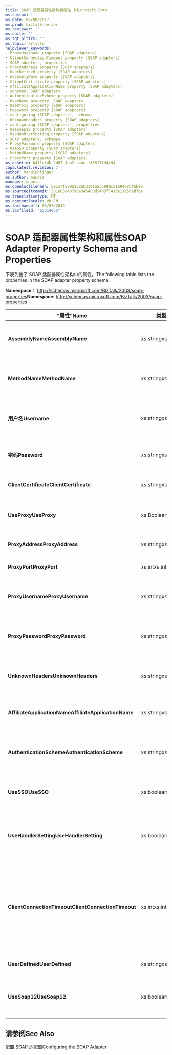 ```yaml
---
title: SOAP 适配器属性架构和属性 |Microsoft Docs
ms.custom: ''
ms.date: 06/08/2017
ms.prod: biztalk-server
ms.reviewer: ''
ms.suite: ''
ms.tgt_pltfrm: ''
ms.topic: article
helpviewer_keywords:
- ProxyUsername property [SOAP adapters]
- ClientConnectionTimeout property [SOAP adapters]
- SOAP adapters, properties
- ProxyAddress property [SOAP adapters]
- UserDefined property [SOAP adapters]
- AssemblyName property [SOAP adapters]
- ClientCertificate property [SOAP adapters]
- AffiliateApplicationName property [SOAP adapters]
- schemas, SOAP adapters
- AuthenticationScheme property [SOAP adapters]
- UserName property, SOAP adapters
- UseProxy property [SOAP adapters]
- Password property [SOAP adapters]
- configuring [SOAP adapters], schemas
- UnknownHeaders property [SOAP adapters]
- configuring [SOAP adapters], properties
- UseSoap12 property [SOAP adapters]
- UseHandlerSetting property [SOAP adapters]
- SOAP adapters, schemas
- ProxyPassword property [SOAP adapters]
- UseSSO property [SOAP adapters]
- MethodName property [SOAP adapters]
- ProxyPort property [SOAP adapters]
ms.assetid: b471cf4b-2d87-4aa2-ae4a-f48517fd4c94
caps.latest.revision: 7
author: MandiOhlinger
ms.author: mandia
manager: anneta
ms.openlocfilehash: 681a7f529d1326b3301a5cc09dc31e94c8bfbb96
ms.sourcegitcommit: 381e83d43796a345488d54b3f7413e11d56ad7be
ms.translationtype: MT
ms.contentlocale: zh-CN
ms.lasthandoff: 05/07/2019
ms.locfileid: "65314055"
---
```

# <a name="soap-adapter-property-schema-and-properties"></a><span data-ttu-id="82135-102">SOAP 适配器属性架构和属性</span><span class="sxs-lookup"><span data-stu-id="82135-102">SOAP Adapter Property Schema and Properties</span></span>
<span data-ttu-id="82135-103">下表列出了 SOAP 适配器属性架构中的属性。</span><span class="sxs-lookup"><span data-stu-id="82135-103">The following table lists the properties in the SOAP adapter property schema.</span></span>  
  
 <span data-ttu-id="82135-104">**Namespace**： http://schemas.microsoft.com/BizTalk/2003/soap-properties</span><span class="sxs-lookup"><span data-stu-id="82135-104">**Namespace:** http://schemas.microsoft.com/BizTalk/2003/soap-properties</span></span>  
  
|<span data-ttu-id="82135-105">“属性”</span><span class="sxs-lookup"><span data-stu-id="82135-105">Name</span></span>|<span data-ttu-id="82135-106">类型</span><span class="sxs-lookup"><span data-stu-id="82135-106">Type</span></span>|<span data-ttu-id="82135-107">Description</span><span class="sxs-lookup"><span data-stu-id="82135-107">Description</span></span>|  
|----------|----------|-----------------|  
|<span data-ttu-id="82135-108">**AssemblyName**</span><span class="sxs-lookup"><span data-stu-id="82135-108">**AssemblyName**</span></span>|<span data-ttu-id="82135-109">xs:string</span><span class="sxs-lookup"><span data-stu-id="82135-109">xs:string</span></span>|<span data-ttu-id="82135-110">标识的.NET 类型和程序集加载和执行。</span><span class="sxs-lookup"><span data-stu-id="82135-110">Identifies the .NET type and assembly to be loaded and executed.</span></span>|  
|<span data-ttu-id="82135-111">**MethodName**</span><span class="sxs-lookup"><span data-stu-id="82135-111">**MethodName**</span></span>|<span data-ttu-id="82135-112">xs:string</span><span class="sxs-lookup"><span data-stu-id="82135-112">xs:string</span></span>|<span data-ttu-id="82135-113">标识要调用的.NET 程序集的目标方法。</span><span class="sxs-lookup"><span data-stu-id="82135-113">Identifies the target method on the .NET assembly that is to be invoked.</span></span>|  
|<span data-ttu-id="82135-114">**用户名**</span><span class="sxs-lookup"><span data-stu-id="82135-114">**Username**</span></span>|<span data-ttu-id="82135-115">xs:string</span><span class="sxs-lookup"><span data-stu-id="82135-115">xs:string</span></span>|<span data-ttu-id="82135-116">要用于服务器的身份验证的用户名称。</span><span class="sxs-lookup"><span data-stu-id="82135-116">User name to use for authentication with the server.</span></span>|  
|<span data-ttu-id="82135-117">**密码**</span><span class="sxs-lookup"><span data-stu-id="82135-117">**Password**</span></span>|<span data-ttu-id="82135-118">xs:string</span><span class="sxs-lookup"><span data-stu-id="82135-118">xs:string</span></span>|<span data-ttu-id="82135-119">要用于服务器的身份验证的用户密码。</span><span class="sxs-lookup"><span data-stu-id="82135-119">User password to use for authentication with the server.</span></span>|  
|<span data-ttu-id="82135-120">**ClientCertificate**</span><span class="sxs-lookup"><span data-stu-id="82135-120">**ClientCertificate**</span></span>|<span data-ttu-id="82135-121">xs:string</span><span class="sxs-lookup"><span data-stu-id="82135-121">xs:string</span></span>|<span data-ttu-id="82135-122">客户端 SSL 证书的指纹。</span><span class="sxs-lookup"><span data-stu-id="82135-122">Thumbprint of the client SSL certificate.</span></span>|  
|<span data-ttu-id="82135-123">**UseProxy**</span><span class="sxs-lookup"><span data-stu-id="82135-123">**UseProxy**</span></span>|<span data-ttu-id="82135-124">xs:Boolean</span><span class="sxs-lookup"><span data-stu-id="82135-124">xs:Boolean</span></span>|<span data-ttu-id="82135-125">指定 SOAP 适配器是否使用代理服务器。</span><span class="sxs-lookup"><span data-stu-id="82135-125">Specifies whether the SOAP adapter uses a proxy server.</span></span>|  
|<span data-ttu-id="82135-126">**ProxyAddress**</span><span class="sxs-lookup"><span data-stu-id="82135-126">**ProxyAddress**</span></span>|<span data-ttu-id="82135-127">xs:string</span><span class="sxs-lookup"><span data-stu-id="82135-127">xs:string</span></span>|<span data-ttu-id="82135-128">指定代理服务器地址。</span><span class="sxs-lookup"><span data-stu-id="82135-128">Specifies the proxy server address.</span></span>|  
|<span data-ttu-id="82135-129">**ProxyPort**</span><span class="sxs-lookup"><span data-stu-id="82135-129">**ProxyPort**</span></span>|<span data-ttu-id="82135-130">xs:int</span><span class="sxs-lookup"><span data-stu-id="82135-130">xs:int</span></span>|<span data-ttu-id="82135-131">指定代理服务器端口。</span><span class="sxs-lookup"><span data-stu-id="82135-131">Specifies the proxy server port.</span></span>|  
|<span data-ttu-id="82135-132">**ProxyUsername**</span><span class="sxs-lookup"><span data-stu-id="82135-132">**ProxyUsername**</span></span>|<span data-ttu-id="82135-133">xs:string</span><span class="sxs-lookup"><span data-stu-id="82135-133">xs:string</span></span>|<span data-ttu-id="82135-134">指定与代理服务器进行身份验证的用户名。</span><span class="sxs-lookup"><span data-stu-id="82135-134">Specifies the user name for authentication with the proxy server.</span></span>|  
|<span data-ttu-id="82135-135">**ProxyPassword**</span><span class="sxs-lookup"><span data-stu-id="82135-135">**ProxyPassword**</span></span>|<span data-ttu-id="82135-136">xs:string</span><span class="sxs-lookup"><span data-stu-id="82135-136">xs:string</span></span>|<span data-ttu-id="82135-137">指定与代理服务器进行身份验证的用户密码。</span><span class="sxs-lookup"><span data-stu-id="82135-137">Specifies the user password for authentication with the proxy server.</span></span>|  
|<span data-ttu-id="82135-138">**UnknownHeaders**</span><span class="sxs-lookup"><span data-stu-id="82135-138">**UnknownHeaders**</span></span>|<span data-ttu-id="82135-139">xs:string</span><span class="sxs-lookup"><span data-stu-id="82135-139">xs:string</span></span>|<span data-ttu-id="82135-140">指定未知 SOAP 标头的序列化的列表。</span><span class="sxs-lookup"><span data-stu-id="82135-140">Specifies the serialized list of unknown SOAP headers.</span></span>|  
|<span data-ttu-id="82135-141">**AffiliateApplicationName**</span><span class="sxs-lookup"><span data-stu-id="82135-141">**AffiliateApplicationName**</span></span>|<span data-ttu-id="82135-142">xs:string</span><span class="sxs-lookup"><span data-stu-id="82135-142">xs:string</span></span>|<span data-ttu-id="82135-143">定义要使用的 SSO 关联应用程序的名称。</span><span class="sxs-lookup"><span data-stu-id="82135-143">Defines the name of the affiliate application to use for SSO.</span></span>|  
|<span data-ttu-id="82135-144">**AuthenticationScheme**</span><span class="sxs-lookup"><span data-stu-id="82135-144">**AuthenticationScheme**</span></span>|<span data-ttu-id="82135-145">xs:string</span><span class="sxs-lookup"><span data-stu-id="82135-145">xs:string</span></span>|<span data-ttu-id="82135-146">指定要对目标服务器使用身份验证的类型。</span><span class="sxs-lookup"><span data-stu-id="82135-146">Specifies the type of authentication to use with the destination server.</span></span>|  
|<span data-ttu-id="82135-147">**UseSSO**</span><span class="sxs-lookup"><span data-stu-id="82135-147">**UseSSO**</span></span>|<span data-ttu-id="82135-148">xs:boolean</span><span class="sxs-lookup"><span data-stu-id="82135-148">xs:boolean</span></span>|<span data-ttu-id="82135-149">指定 SOAP 适配器是否为发送端口使用 SSO。</span><span class="sxs-lookup"><span data-stu-id="82135-149">Specifies whether the SOAP adapter uses SSO for the send port.</span></span>|  
|<span data-ttu-id="82135-150">**UseHandlerSetting**</span><span class="sxs-lookup"><span data-stu-id="82135-150">**UseHandlerSetting**</span></span>|<span data-ttu-id="82135-151">xs:boolean</span><span class="sxs-lookup"><span data-stu-id="82135-151">xs:boolean</span></span>|<span data-ttu-id="82135-152">指定 SOAP 发送端口是否使用处理程序的代理配置。</span><span class="sxs-lookup"><span data-stu-id="82135-152">Specifies whether the SOAP send port uses the proxy configuration for the handler.</span></span>|  
|<span data-ttu-id="82135-153">**ClientConnectionTimeout**</span><span class="sxs-lookup"><span data-stu-id="82135-153">**ClientConnectionTimeout**</span></span>|<span data-ttu-id="82135-154">xs:int</span><span class="sxs-lookup"><span data-stu-id="82135-154">xs:int</span></span>|<span data-ttu-id="82135-155">指定等待来自服务器的响应的超时时间。</span><span class="sxs-lookup"><span data-stu-id="82135-155">Specifies the time-out period of waiting for a response from the server.</span></span> <span data-ttu-id="82135-156">如果设置为零 (0)，系统将计算基于请求消息的大小的超时值。</span><span class="sxs-lookup"><span data-stu-id="82135-156">If set to zero (0), the system will calculate the time-out based on the request message size.</span></span>|  
|<span data-ttu-id="82135-157">**UserDefined**</span><span class="sxs-lookup"><span data-stu-id="82135-157">**UserDefined**</span></span>|<span data-ttu-id="82135-158">xs:string</span><span class="sxs-lookup"><span data-stu-id="82135-158">xs:string</span></span>|<span data-ttu-id="82135-159">定义用户定义的类。</span><span class="sxs-lookup"><span data-stu-id="82135-159">Defines user-defined classes.</span></span>|  
|<span data-ttu-id="82135-160">**UseSoap12**</span><span class="sxs-lookup"><span data-stu-id="82135-160">**UseSoap12**</span></span>|<span data-ttu-id="82135-161">xs:boolean</span><span class="sxs-lookup"><span data-stu-id="82135-161">xs:boolean</span></span>|<span data-ttu-id="82135-162">指定是否生成支持 SOAP 1.2 协议的代理代码。</span><span class="sxs-lookup"><span data-stu-id="82135-162">Specifies whether to generate proxy code that supports the SOAP 1.2 protocol.</span></span>|  
  
## <a name="see-also"></a><span data-ttu-id="82135-163">请参阅</span><span class="sxs-lookup"><span data-stu-id="82135-163">See Also</span></span>  
 [<span data-ttu-id="82135-164">配置 SOAP 适配器</span><span class="sxs-lookup"><span data-stu-id="82135-164">Configuring the SOAP Adapter</span></span>](../core/configuring-the-soap-adapter.md)